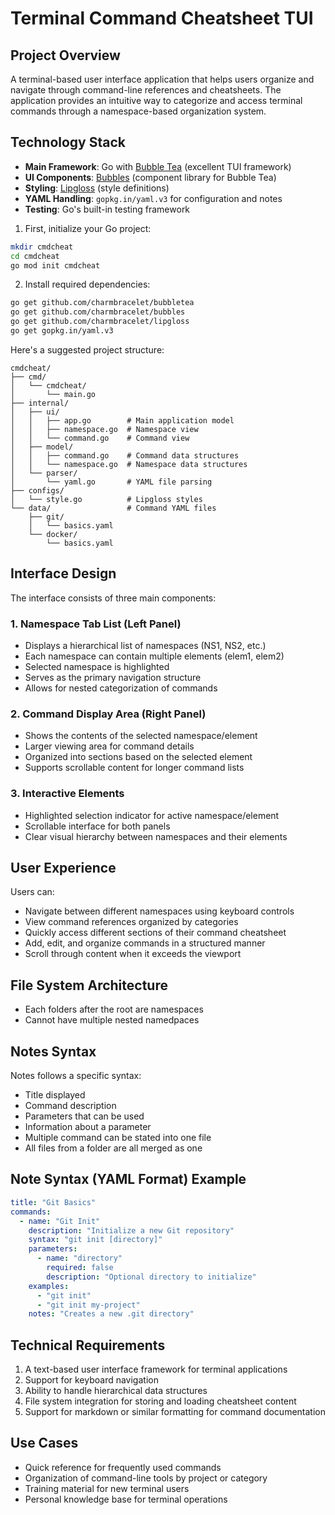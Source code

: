 
# Terminal Command Cheatsheet TUI

## Project Overview
A terminal-based user interface application that helps users organize and navigate through command-line references and cheatsheets. The application provides an intuitive way to categorize and access terminal commands through a namespace-based organization system.

## Technology Stack
- **Main Framework**: Go with [Bubble Tea](https://github.com/charmbracelet/bubbletea) (excellent TUI framework)
- **UI Components**: [Bubbles](https://github.com/charmbracelet/bubbles) (component library for Bubble Tea)
- **Styling**: [Lipgloss](https://github.com/charmbracelet/lipgloss) (style definitions)
- **YAML Handling**: `gopkg.in/yaml.v3` for configuration and notes
- **Testing**: Go's built-in testing framework

1. First, initialize your Go project:

```bash
mkdir cmdcheat
cd cmdcheat
go mod init cmdcheat
```

2. Install required dependencies:

```bash
go get github.com/charmbracelet/bubbletea
go get github.com/charmbracelet/bubbles
go get github.com/charmbracelet/lipgloss
go get gopkg.in/yaml.v3
```

Here's a suggested project structure:

```
cmdcheat/
├── cmd/
│   └── cmdcheat/
│       └── main.go
├── internal/
│   ├── ui/
│   │   ├── app.go        # Main application model
│   │   ├── namespace.go  # Namespace view
│   │   └── command.go    # Command view
│   ├── model/
│   │   ├── command.go    # Command data structures
│   │   └── namespace.go  # Namespace data structures
│   └── parser/
│       └── yaml.go       # YAML file parsing
├── configs/
│   └── style.go          # Lipgloss styles
└── data/                 # Command YAML files
    ├── git/
    │   └── basics.yaml
    └── docker/
        └── basics.yaml
```

## Interface Design
The interface consists of three main components:

### 1. Namespace Tab List (Left Panel)
- Displays a hierarchical list of namespaces (NS1, NS2, etc.)
- Each namespace can contain multiple elements (elem1, elem2)
- Selected namespace is highlighted
- Serves as the primary navigation structure
- Allows for nested categorization of commands

### 2. Command Display Area (Right Panel)
- Shows the contents of the selected namespace/element
- Larger viewing area for command details
- Organized into sections based on the selected element
- Supports scrollable content for longer command lists

### 3. Interactive Elements
- Highlighted selection indicator for active namespace/element
- Scrollable interface for both panels
- Clear visual hierarchy between namespaces and their elements

## User Experience
Users can:
- Navigate between different namespaces using keyboard controls
- View command references organized by categories
- Quickly access different sections of their command cheatsheet
- Add, edit, and organize commands in a structured manner
- Scroll through content when it exceeds the viewport

## File System Architecture 
- Each folders after the root are namespaces
- Cannot have multiple nested namedpaces

## Notes Syntax
Notes follows a specific syntax:
- Title displayed
- Command description
- Parameters that can be used
- Information about a parameter
- Multiple command can be stated into one file
- All files from a folder are all merged as one

## Note Syntax (YAML Format) Example
```yaml
title: "Git Basics"
commands:
  - name: "Git Init"
    description: "Initialize a new Git repository"
    syntax: "git init [directory]"
    parameters:
      - name: "directory"
        required: false
        description: "Optional directory to initialize"
    examples:
      - "git init"
      - "git init my-project"
    notes: "Creates a new .git directory"
```

## Technical Requirements
1. A text-based user interface framework for terminal applications
2. Support for keyboard navigation
3. Ability to handle hierarchical data structures
4. File system integration for storing and loading cheatsheet content
5. Support for markdown or similar formatting for command documentation

## Use Cases
- Quick reference for frequently used commands
- Organization of command-line tools by project or category
- Training material for new terminal users
- Personal knowledge base for terminal operations
